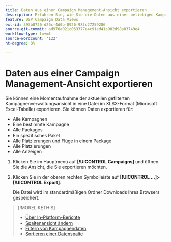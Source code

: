 ```yaml
---
title: Daten aus einer Campaign Management-Ansicht exportieren
description: Erfahren Sie, wie Sie die Daten aus einer beliebigen Kampagnenverwaltungsansicht in eine Tabellendatei exportieren.
feature: DSP Campaign Data Views
exl-id: 393b0726-d26c-4d0b-8926-98fc27259286
source-git-commit: ad978a021c063377e4c91ed41e902d98a03749e4
workflow-type: tm+mt
source-wordcount: '122'
ht-degree: 0%

---
```


# Daten aus einer Campaign Management-Ansicht exportieren

Sie können eine Momentaufnahme der aktuellen gefilterten Kampagnenverwaltungsansicht in eine Datei im XLSX-Format (Microsoft Excel-Tabelle) exportieren. Sie können Daten exportieren für:

* Alle Kampagnen
* Eine bestimmte Kampagne
* Alle Packages
* Ein spezifisches Paket
* Alle Platzierungen und Flüge in einem Package
* Alle Platzierungen
* Alle Anzeigen

1. Klicken Sie im Hauptmenü auf **[!UICONTROL Campaigns]** und öffnen Sie die Ansicht, die Sie exportieren möchten.

1. Klicken Sie in der oberen rechten Symbolleiste auf  **[!UICONTROL ...]>[!UICONTROL Export]**.

   Die Datei wird im standardmäßigen Ordner Downloads Ihres Browsers gespeichert.

>[!MORELIKETHIS]
>
>* [Über In-Platform-Berichte](campaign-reports-about.md)
>* [Spaltenansicht ändern](column-view-change.md)
>* [Filtern von Kampagnendaten](campaign-data-filter.md)
>* [Sortieren einer Datenspalte](campaign-data-sort.md)

